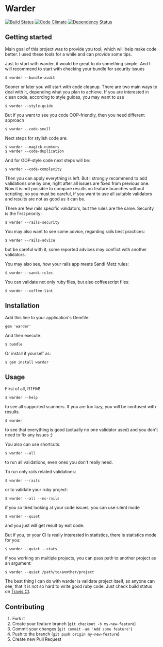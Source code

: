 # Warder

[![Build Status](https://travis-ci.org/yltsrc/warder.svg?branch=master)](https://travis-ci.org/yltsrc/warder)
[![Code Climate](https://codeclimate.com/github/yltsrc/warder.svg)](https://codeclimate.com/github/yltsrc/warder)
[![Dependency Status](https://gemnasium.com/yltsrc/warder.svg)](https://gemnasium.com/yltsrc/warder)

## Getting started

Main goal of this project was to provide you tool, which will help make code
better. I used these tools for a while and can provide some tips.

Just to start with warder, it would be great to do something simple.
And I will recommend to start with checking your bundle for security issues

    $ warder --bundle-audit

Sooner or later you will start with code cleanup. There are two main ways to
deal with it, depending what you plan to achieve. If you are interested in clean
code, according to style guides, you may want to use

    $ warder --style-guide

But if you want to see you code OOP-friendly, then you need different approach

    $ warder --code-smell

Next steps for stylish code are:

    $ warder --magick-numbers
    $ warder --code-duplication

And for OOP-style code next steps will be:

    $ warder --code-complexity

Then you can apply everything is left. But I strongly recommend to add
validations one by one, right after all issues are fixed from previous one.
Now it is not possible to compare results on feature branches without scripting,
so you must be careful, if you want to use all suitable validators and results
are not as good as it can be.

There are few rails specific validators, but the rules are the same. Security is
the first priority:

    $ warder --rails-security

You may also want to see some advice, regarding rails best practices:

    $ warder --rails-advice

but be careful with it, some reported advices may conflict with another
validators.

You may also see, how your rails app meets Sandi Metz rules:

    $ warder --sandi-rules

You can validate not only ruby files, but also coffeescript files:

    $ warder --coffee-lint

## Installation

Add this line to your application's Gemfile:

    gem 'warder'

And then execute:

    $ bundle

Or install it yourself as:

    $ gem install warder

## Usage

First of all, RTFM!

    $ warder --help

to see all supported scanners.
If you are too lazy, you will be confused with results.

    $ warder
    
to see that everything is good (actually no one validator used) and you don't
need to fix any issues :)

You also can use shortcuts:

    $ warder --all
    
to run all validations, even ones you don't really need.

To run only rails related validations:

    $ warder --rails

or to validate your ruby project:

    $ warder --all --no-rails

if you so tired looking at your code issues, you can use silent mode

    $ warder --quiet
    
and you just will get result by exit code.

But if you, or your CI is really interested in statistics, there is statistics
mode for you:

    $ warder --quiet --stats

if you working on multiple projects, you can pass path to another project
as an argument:

    $ warder --quiet /path/to/another/project
    
The best thing I can do with warder is validate project itself, so anyone can
see, that it is not so hard to write good ruby code. Just check build status on
[Travis CI](https://travis-ci.org/yltsrc/warder).

## Contributing

1. Fork it
2. Create your feature branch (`git checkout -b my-new-feature`)
3. Commit your changes (`git commit -am 'Add some feature'`)
4. Push to the branch (`git push origin my-new-feature`)
5. Create new Pull Request
